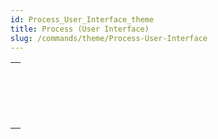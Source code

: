 ```yaml
---
id: Process_User_Interface_theme
title: Process (User Interface)
slug: /commands/theme/Process-User-Interface
---
```



||
|---|
|[<!-- INCLUDE #_command_.BRING TO FRONT.Syntax -->](../../commands-legacy/bring-to-front.md)<br/>|
|[<!-- INCLUDE #_command_.Frontmost process.Syntax -->](../../commands-legacy/frontmost-process.md)<br/>|
|[<!-- INCLUDE #_command_.HIDE PROCESS.Syntax -->](../../commands-legacy/hide-process.md)<br/>|
|[<!-- INCLUDE #_command_.SHOW PROCESS.Syntax -->](../../commands-legacy/show-process.md)<br/>|
